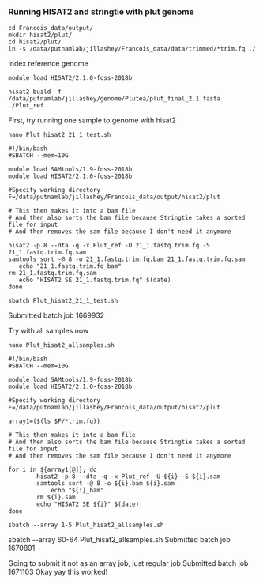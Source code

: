 ### Running HISAT2 and stringtie with plut genome

```
cd Francois_data/output/
mkdir hisat2/plut/
cd hisat2/plut/
ln -s /data/putnamlab/jillashey/Francois_data/data/trimmed/*trim.fq ./
```

Index reference genome 

```
module load HISAT2/2.1.0-foss-2018b 

hisat2-build -f /data/putnamlab/jillashey/genome/Plutea/plut_final_2.1.fasta ./Plut_ref
```

First, try running one sample to genome with hisat2

```
nano Plut_hisat2_21_1_test.sh

#!/bin/bash
#SBATCH --mem=10G

module load SAMtools/1.9-foss-2018b
module load HISAT2/2.1.0-foss-2018b 

#Specify working directory
F=/data/putnamlab/jillashey/Francois_data/output/hisat2/plut

# This then makes it into a bam file
# And then also sorts the bam file because Stringtie takes a sorted file for input
# And then removes the sam file because I don't need it anymore

hisat2 -p 8 --dta -q -x Plut_ref -U 21_1.fastq.trim.fq -S 21_1.fastq.trim.fq.sam
samtools sort -@ 8 -o 21_1.fastq.trim.fq.bam 21_1.fastq.trim.fq.sam
   echo "21_1.fastq.trim.fq_bam"
rm 21_1.fastq.trim.fq.sam
   echo "HISAT2 SE 21_1.fastq.trim.fq" $(date)
done

sbatch Plut_hisat2_21_1_test.sh

```
Submitted batch job 1669932

Try with all samples now

```
nano Plut_hisat2_allsamples.sh
```

```
#!/bin/bash
#SBATCH --mem=10G

module load SAMtools/1.9-foss-2018b
module load HISAT2/2.1.0-foss-2018b 

#Specify working directory
F=/data/putnamlab/jillashey/Francois_data/output/hisat2/plut

array1=($(ls $F/*trim.fq))

# This then makes it into a bam file
# And then also sorts the bam file because Stringtie takes a sorted file for input
# And then removes the sam file because I don't need it anymore

for i in ${array1[@]}; do
        hisat2 -p 8 --dta -q -x Plut_ref -U ${i} -S ${i}.sam
        samtools sort -@ 8 -o ${i}.bam ${i}.sam
    		echo "${i}_bam"
        rm ${i}.sam
        echo "HISAT2 SE ${i}" $(date)
done

sbatch --array 1-5 Plut_hisat2_allsamples.sh

```

sbatch --array 60-64 Plut_hisat2_allsamples.sh 
Submitted batch job 1670891

Going to submit it not as an array job, just regular job
Submitted batch job 1671103
Okay yay this worked!
